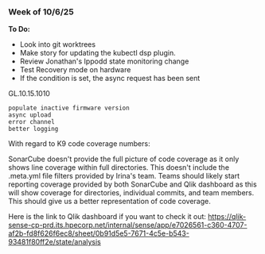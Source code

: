 ### Week of 10/6/25

**To Do:**
- Look into git worktrees
- Make story for updating the kubectl dsp plugin.
- Review Jonathan's Ippodd state monitoring change
- Test Recovery mode on hardware
- If the condition is set, the async request has been sent

GL.10.15.1010

	populate inactive firmware version
	async upload
	error channel
	better logging

With regard to K9 code coverage numbers:

SonarCube doesn't provide the full picture of code coverage as it only shows line coverage within full directories. This doesn't include the .meta.yml file filters provided by Irina's team. Teams should likely start reporting coverage provided by both SonarCube and Qlik dashboard as this will show coverage for directories, individual commits, and team members. This should give us a better representation of code coverage.

Here is the link to Qlik dashboard if you want to check it out:
https://qlik-sense-cp-prd.its.hpecorp.net/internal/sense/app/e7026561-c360-4707-af2b-fd8f626f6ec8/sheet/0b91d5e5-7671-4c5e-b543-93481f80ff2e/state/analysis